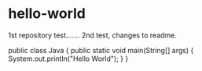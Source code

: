 # hello-world
1st repository test.......
2nd test, changes to readme.


public class Java {
	public static void main(String[] args) {
		System.out.println("Hello World");
	}
}
